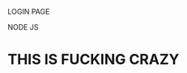 <!-- TITLE: Cc -->
LOGIN PAGE
<!-- SUBTITLE: A quick summary of Cc -->
NODE JS 

# THIS IS FUCKING CRAZY